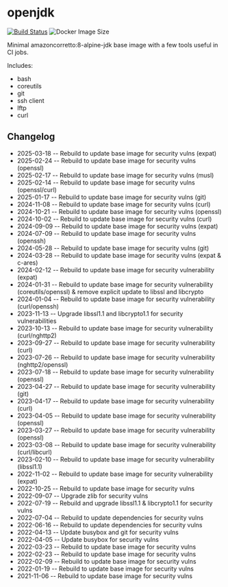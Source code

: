 # openjdk

[![Build Status](https://countingup.semaphoreci.com/badges/docker-openjdk/branches/master.svg?style=shields)](https://countingup.semaphoreci.com/projects/docker-openjdk) ![Docker Image Size](https://img.shields.io/docker/image-size/countingup/openjdk/8)

Minimal amazoncorretto:8-alpine-jdk base image with a few tools useful in CI jobs.

Includes:
 - bash
 - coreutils
 - git
 - ssh client
 - lftp
 - curl

## Changelog

 - 2025-03-18 -- Rebuild to update base image for security vulns (expat)
 - 2025-02-24 -- Rebuild to update base image for security vulns (openssl)
 - 2025-02-17 -- Rebuild to update base image for security vulns (musl)
 - 2025-02-14 -- Rebuild to update base image for security vulns (openssl/curl)
 - 2025-01-17 -- Rebuild to update base image for security vulns (git)
 - 2024-11-08 -- Rebuild to update base image for security vulns (curl)
 - 2024-10-21 -- Rebuild to update base image for security vulns (openssl)
 - 2024-10-02 -- Rebuild to update base image for security vulns (curl)
 - 2024-09-09 -- Rebuild to update base image for security vulns (expat)
 - 2024-07-09 -- Rebuild to update base image for security vulns (openssh)
 - 2024-05-28 -- Rebuild to update base image for security vulns (git)
 - 2024-03-28 -- Rebuild to update base image for security vulns (expat & c-ares)
 - 2024-02-12 -- Rebuild to update base image for security vulnerability (expat)
 - 2024-01-31 -- Rebuild to update base image for security vulnerability (coreutils/openssl) & remove explicit update to libssl and libcrypto
 - 2024-01-04 -- Rebuild to update base image for security vulnerability (curl/openssh)
 - 2023-11-13 -- Upgrade libssl1.1 and libcrypto1.1 for security vulnerabilities
 - 2023-10-13 -- Rebuild to update base image for security vulnerability (curl/nghttp2)
 - 2023-09-27 -- Rebuild to update base image for security vulnerability (curl)
 - 2023-07-26 -- Rebuild to update base image for security vulnerability (nghttp2/openssl)
 - 2023-07-18 -- Rebuild to update base image for security vulnerability (openssl)
 - 2023-04-27 -- Rebuild to update base image for security vulnerability (git)
 - 2023-04-17 -- Rebuild to update base image for security vulnerability (curl)
 - 2023-04-05 -- Rebuild to update base image for security vulnerability (openssl)
 - 2023-03-27 -- Rebuild to update base image for security vulnerability (openssl)
 - 2023-03-08 -- Rebuild to update base image for security vulnerability (curl/libcurl)
 - 2023-02-10 -- Rebuild to update base image for security vulnerability (libssl1.1)
 - 2022-11-02 -- Rebuild to update base image for security vulnerability (expat)
 - 2022-10-25 -- Rebuild to update base image for security vulns
 - 2022-09-07 -- Upgrade zlib for security vulns
 - 2022-07-19 -- Rebuild and upgrade libssl1.1 & libcrypto1.1 for security vulns
 - 2022-07-04 -- Rebuild to update dependencies for security vulns
 - 2022-06-16 -- Rebuild to update dependencies for security vulns
 - 2022-04-13 -- Update busybox and git for security vulns
 - 2022-04-05 -- Update busybox for security vulns
 - 2022-03-23 -- Rebuild to update base image for security vulns
 - 2022-02-23 -- Rebuild to update base image for security vulns
 - 2022-02-09 -- Rebuild to update base image for security vulns
 - 2022-01-19 -- Rebuild to update base image for security vulns
 - 2021-11-06 -- Rebuild to update base image for security vulns
